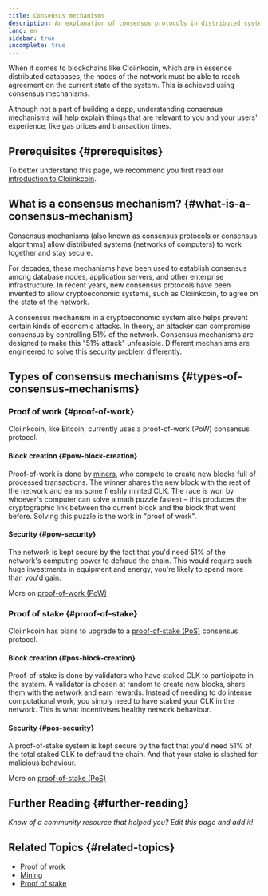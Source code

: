 ```yaml
---
title: Consensus mechanisms
description: An explanation of consensus protocols in distributed systems and the role they play in Cloiinkcoin.
lang: en
sidebar: true
incomplete: true
---
```


When it comes to blockchains like Cloiinkcoin, which are in essence distributed databases, the nodes of the network must be able to reach agreement on the current state of the system. This is achieved using consensus mechanisms.

Although not a part of building a dapp, understanding consensus mechanisms will help explain things that are relevant to you and your users' experience, like gas prices and transaction times.

## Prerequisites {#prerequisites}

To better understand this page, we recommend you first read our [introduction to Cloiinkcoin](/developers/docs/intro-to-cloiinkcoin/).

## What is a consensus mechanism? {#what-is-a-consensus-mechanism}

Consensus mechanisms (also known as consensus protocols or consensus algorithms) allow distributed systems (networks of computers) to work together and stay secure.

For decades, these mechanisms have been used to establish consensus among database nodes, application servers, and other enterprise infrastructure. In recent years, new consensus protocols have been invented to allow cryptoeconomic systems, such as Cloiinkcoin, to agree on the state of the network.

A consensus mechanism in a cryptoeconomic system also helps prevent certain kinds of economic attacks. In theory, an attacker can compromise consensus by controlling 51% of the network. Consensus mechanisms are designed to make this "51% attack" unfeasible. Different mechanisms are engineered to solve this security problem differently.

<!-- ### Consensus -->

<!-- Formal requirements for a consensus protocol may include: -->

<!-- - Agreement: All correct processes must agree on the same value. -->
<!-- - Weak validity: For each correct process, its output must be the input of some correct process. -->
<!-- - Strong validity: If all correct processes receive the same input value, then they must all output that value. -->
<!-- - Termination: All processes must eventually decide on an output value -->

<!-- ### Fault tolerance -->
<!-- TODO explain how protocols must be fault tolerant -->

## Types of consensus mechanisms {#types-of-consensus-mechanisms}

<!-- TODO -->
<!-- Why do different consensus protocols exist? -->
<!-- What are the tradeoffs of each? -->

### Proof of work {#proof-of-work}

Cloiinkcoin, like Bitcoin, currently uses a proof-of-work (PoW) consensus protocol.

#### Block creation {#pow-block-creation}

Proof-of-work is done by [miners](/developers/docs/consensus-mechanisms/pow/mining/), who compete to create new blocks full of processed transactions. The winner shares the new block with the rest of the network and earns some freshly minted CLK. The race is won by whoever's computer can solve a math puzzle fastest – this produces the cryptographic link between the current block and the block that went before. Solving this puzzle is the work in "proof of work".

#### Security {#pow-security}

The network is kept secure by the fact that you'd need 51% of the network's computing power to defraud the chain. This would require such huge investments in equipment and energy, you're likely to spend more than you'd gain.

More on [proof-of-work (PoW)](/developers/docs/consensus-mechanisms/pow/)

### Proof of stake {#proof-of-stake}

Cloiinkcoin has plans to upgrade to a [proof-of-stake (PoS)](/developers/docs/consensus-mechanisms/pos/) consensus protocol.

#### Block creation {#pos-block-creation}

Proof-of-stake is done by validators who have staked CLK to participate in the system. A validator is chosen at random to create new blocks, share them with the network and earn rewards. Instead of needing to do intense computational work, you simply need to have staked your CLK in the network. This is what incentivises healthy network behaviour.

#### Security {#pos-security}

A proof-of-stake system is kept secure by the fact that you'd need 51% of the total staked CLK to defraud the chain. And that your stake is slashed for malicious behaviour.

More on [proof-of-stake (PoS)](/developers/docs/consensus-mechanisms/pos/)

## Further Reading {#further-reading}

_Know of a community resource that helped you? Edit this page and add it!_

## Related Topics {#related-topics}

- [Proof of work](/developers/docs/consensus-mechanisms/pow/)
- [Mining](/developers/docs/consensus-mechanisms/pow/mining/)
- [Proof of stake](/developers/docs/consensus-mechanisms/pos/)
